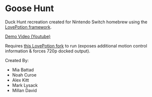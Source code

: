 # Goose Hunt

Duck Hunt recreation created for Nintendo Switch homebrew using the [LovePotion framework](https://lovebrew.org).

[Demo Video (Youtube)](https://youtu.be/TAn329eY_4g)

Requires [this LovePotion fork](https://github.com/noahc3/lovepotion) to run (exposes additional motion control information & forces 720p docked output).

Created By:
- Mia Battad
- Noah Curoe
- Alex Kitt
- Mark Lysack
- Millan David
